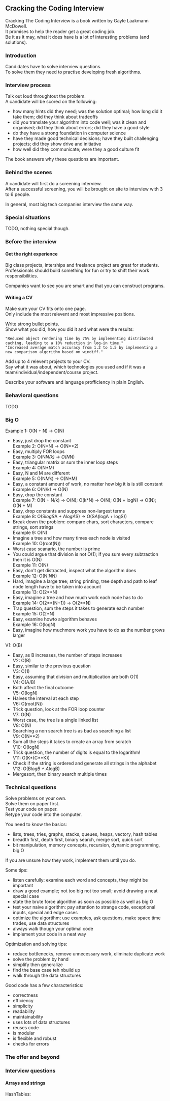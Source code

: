 ## Cracking the Coding Interview

Cracking The Coding Interview is a book written by Gayle Laakmann McDowell.  
It promises to help the reader get a great coding job.  
Be it as it may, what it does have is a lot of interesting problems (and solutions).  

### Introduction

Candidates have to solve interview questions.  
To solve them they need to practise developing fresh algorithms.  

### Interview process

Talk out loud throughtout the problem.  
A candidate will be scored on the following:
* how many hints did they need; was the solution optimal; how long did it take them; did they think about tradeoffs  
* did you translate your algorithm into code well; was it clean and organised; did they think about errors; did they have a good style  
* do they have a strong foundation in computer science  
* have they made good technical decisions; have they built challenging projects; did they show drive and initiative  
* how well did they communicate; were they a good culture fit  

The book answers why these questions are important.  

### Behind the scenes

A candidate will first do a screening interview.  
After a successful screening, you will be brought on site to interview with 3 to 6 people.  

In general, most big tech companies interview the same way.  

### Special situations

TODO, nothing special though.

### Before the interview

#### Get the right experience

Big class projects, interships and freelance project are great for students.  
Professionals should build something for fun or try to shift their work responsibilities.  

Companies want to see you are smart and that you can construct programs.  

#### Writing a CV

Make sure your CV fits onto one page.  
Only include the most relevent and most impressive positions.  

Write strong bullet points.  
Show what you did, how you did it and what were the results:  
```
"Reduced object rendering time by 75% by implementing distributed caching, leading to a 10% reduction in log-in time."
"Increased average match accuracy from 1.2 to 1.5 by implementing a new comparison algorithm based on windiff."
```

Add up to 4 relevent projects to your CV.  
Say what it was about, which technologies you used and if it was a team/individual/independent/course project.  

Describe your software and language profficiency in plain English.  

### Behavioral questions

TODO

### Big O

Example 1: O(N + N) -> O(N)  
* Easy, just drop the constant  
Example 2: O(N*N) -> O(N**2)  
* Easy, multiply FOR loops  
Example 3: O(N*N/k) -> O(N*N)  
* Easy, triangular matrix or sum the inner loop steps  
Example 4: O(N*M)  
* Easy, N and M are different  
Example 5: O(N*M*k) -> O(N*M)  
* Easy, a constant amount of work, no matter how big it is is still constant  
Example 6: O(N/k) -> O(N)  
* Easy, drop the constant  
Example 7: O(N + N/k) -> O(N); O(k*N) -> O(N); O(N + logN) -> O(N); O(N + M)  
* Easy, drop constants and suppress non-largest terms  
Example 8: O(S*logS*A + A*logA*S) -> O(S*A*(logA + logS))  
* Break down the problem: compare chars, sort characters, compare strings, sort strings  
Example 9: O(N)  
* Imagine a tree and how many times each node is visited  
Example 10: O(root(N))  
* Worst case scanario, the number is prime  
* You could argue that division is not O(1); if you sum every subtraction then it is O(N)  
Example 11: O(N)  
* Easy, don't get distracted, inspect what the algorithm does  
Example 12: O(N!*N*N)  
* Hard, imagine a large tree; string printing, tree depth and path to leaf node length have to be taken into account  
Example 13: O(2**N)  
* Easy, imagine a tree and how much work each node has to do  
Example 14: O(2**(N+1)) -> O(2**N)  
* Trap question, sum the steps it takes to generate each number  
Example 15: O(2*N)  
* Easy, examine howto algorithm behaves  
Example 16: O(logN)  
* Easy, imagine how muchmore work you have to do as the number grows larger  

V1: O(B)  
* Easy, as B increases, the number of steps increases  
V2: O(B)  
* Easy, similar to the previous question  
V3: O(1)  
* Easy, assuming that division and multiplication are both O(1)  
V4: O(A/B)  
* Both affect the final outcome  
V5: O(logN)  
* Halves the interval at each step  
V6: O(root(N))  
* Trick question, look at the FOR loop counter  
V7: O(N)  
* Worst case, the tree is a single linked list  
V8: O(N)  
* Searching a non search tree is as bad as searching a list  
V9: O(N**2)  
* Sum all the steps it takes to create an array from scratch  
V10: O(logN)  
* Trick question, the number of digits is equal to the logarithm!  
V11: O(K*(C**K))  
* Check if the string is ordered and generate all strings in the alphabet  
V12: O(B*logB + A*logB)  
* Mergesort, then binary search multiple times  

### Technical questions

Solve problems on your own.  
Solve them on paper first.  
Test your code on paper.  
Retype your code into the computer.  

You need to know the basics:  
* lists, trees, tries, graphs, stacks, queues, heaps, vectory, hash tables  
* breadth first, depth first, binary search, merge sort, quick sort  
* bit manipulation, memory concepts, recursion, dynamic programming, big O  

If you are unsure how they work, implement them until you do.  

Some tips:
* listen carefully: examine each word and concepts, they might be important  
* draw a good example; not too big not too small; avoid drawing a neat special case  
* state the brute force algorithm as soon as possible as well as big O
* test your naive algorithm: pay attention to strange code, exceptional inputs, special and edge cases  
* optimize the algortihm; use examples, ask questions, make space time trades, use data structures  
* always walk though your optimal code  
* implement your code in a neat way  

Optimization and solving tips:
* reduce bottlenecks, remove unnecessary work, eliminate duplicate work
* solve the problem by hand
* simplify then generalize
* find the base case teh nbuild up
* walk through the data structures

Good code has a few characteristics:
* correctness
* efficiency
* simplicity
* readability
* maintainability
* uses lots of data structures
* reuses code
* is modular
* is flexible and robust
* checks for errors

### The offer and beyond

### Interview questions

#### Arrays and strings

HashTables:
